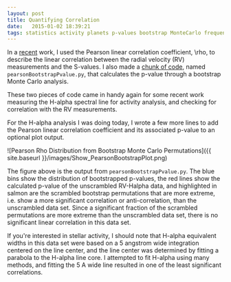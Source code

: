 ```yaml
---
layout: post
title: Quantifying Correlation
date:   2015-01-02 18:39:21
tags: statistics activity planets p-values bootstrap MonteCarlo frequentist
---
```


In a [recent][n2k2] work, I used the Pearson linear correlation coefficient, \rho, to describe the linear correlation between the radial velocity (RV) measurements and the S-values. I also made a [chunk of code][bsCode], named `pearsonBootstrapPvalue.py`, that calculates the p-value through a bootstrap Monte Carlo analysis.

These two pieces of code came in handy again for some recent work measuring the H-alpha spectral line for activity analysis, and checking for correlation with the  RV measurements.

For the H-alpha analysis I was doing today, I wrote a few more lines to add the Pearson linear correlation coefficient and its associated p-value to an optional plot output.

![Pearson Rho Distribution from Bootstrap Monte Carlo Permutations]({{ site.baseurl }}/images/Show_PearsonBootstrapPlot.png)

The figure above is the output from `pearsonBootstrapPvalue.py`. The blue bins show the distribution of bootstrapped p-values, the red lines show the calculated p-value of the unscrambled RV-Halpha data, and highlighted in salmon are the scrambled bootstrap permutations that are more extreme, i.e. show a more significant correlation or anti-correlation, than the unscrambled data set. Since a significant fraction of the scrambled permutations are more extreme than the unscrambled data set, there is no significant linear correlation in this data set.

If you're interested in stellar activity, I should note that H-alpha equivalent widths in this data set were based on a 5 angstrom wide integration centered on the line center, and the line center was determined by fitting a parabola to the H-alpha line core. I attempted to fit H-alpha using many methods, and fitting the 5 A wide line  resulted in one of the least significant correlations.

[n2k2]: http://arxiv.org/abs/1411.5374
[bsCode]: https://github.com/mattgiguere/pyutil/blob/master/pearsonBootstrapPvalue.py
